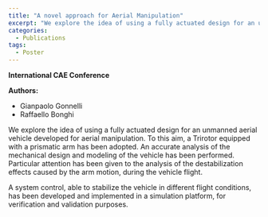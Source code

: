 ```yaml
---
title: "A novel approach for Aerial Manipulation"
excerpt: "We explore the idea of using a fully actuated design for an unmanned aerial vehicle developed for aerial manipulation."
categories:
  - Publications
tags:
  - Poster
---
```


**International CAE Conference**

**Authors:**
* Gianpaolo Gonnelli
* Raffaello Bonghi

We explore the idea of using a fully actuated design for an unmanned aerial vehicle developed for aerial manipulation. To this aim, a Trirotor equipped with a prismatic arm has been adopted. An accurate analysis of the mechanical design and modeling of the vehicle has been performed. Particular attention has been given to the analysis of the destabilization effects caused by the arm motion, during the vehicle flight.

A system control, able to stabilize the vehicle in different flight conditions, has been developed and implemented in a simulation platform, for verification and validation purposes.